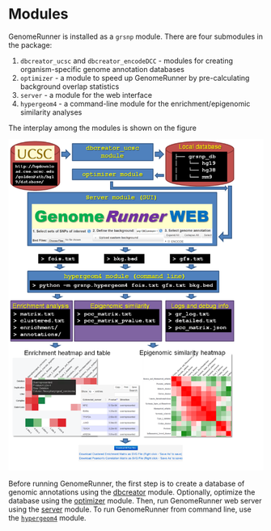 

Modules
========================================================

GenomeRunner is installed as a `grsnp` module. There are four submodules in the package:

1. `dbcreator_ucsc` and `dbcreator_encodeDCC` - modules for creating organism-specific genome annotation databases
2. `optimizer` - a module to speed up GenomeRunner by pre-calculating background overlap statistics
3. `server` - a module for the web interface
4. `hypergeom4` - a command-line module for the enrichment/epigenomic similarity analyses

The interplay among the modules is shown on the figure 

![GenomeRunner structure](../figures/GRstructure.png)

Before running GenomeRunner, the first step is to create a database of genomic annotations using the  [dbcreator](../dbcreator/dbcreator.md) module. Optionally, optimize the database using the [optimizer](../optimizer/optimizer.md) module. Then, run GenomeRunner web server using the [server](../server/server.md) module. To run GenomeRunner from command line, use the [`hypergeom4`](../hypergeom4/hypergeom4.md) module.
